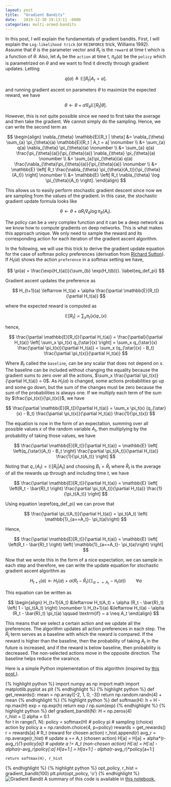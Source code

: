 ```yaml
---
layout: post
title:  "Gradient Bandits"
date:   2019-12-30 19:13:11 -0800
categories: multi-armed-bandits
---
```

In this post, I will explain the fundamentals of gradient bandits. First, I will explain the `Log-likelihood trick` (or `REINFORCE` trick, Williams 1992). Assume that $\theta$ is the parameter
vector and $R_t$ is the `reward` at time t which is a function of $\theta$. Also, let $A_t$ be the `action` at time t, $\pi_{\theta}(a)$ be the `policy` which is parametrized on $\theta$ and we want to find it directly through gradient updates. Letting

$$
q(a) \triangleq \mathbb{E}[R_t | A_t = a].
$$

and running gradient ascent on parameters $\theta$ to maximize the expected reward, we have 

$$
\theta \leftarrow \theta + \alpha \nabla_{\theta} \mathbb{E}[R_t | \theta].
$$ 

However, this is not quite possible since we need to first take the average and then take the gradient. We cannot simply do the sampling. Hence, we can write the second term as 

$$
\begin{align}
\nabla_{\theta} \mathbb{E}[R_t | \theta] &= \nabla_{\theta} \sum_{a} \pi_{\theta}(a) \mathbb{E}[R_t | A_t = a] \nonumber \\
&= \sum_{a} q(a) \nabla_{\theta} \pi_{\theta}(a) \nonumber \\
&=  \sum_{a} q(a) \frac{\pi_{\theta}(a)}{\pi_{\theta}(a)} \nabla_{\theta} \pi_{\theta}(a) \nonumber \\
&= \sum_{a}\pi_{\theta}(a) q(a) \frac{\nabla_{\theta}\pi_{\theta}(a)}{\pi_{\theta}(a)}  \nonumber \\
&= \mathbb{E} \left[ R_t \frac{\nabla_{\theta} \pi_{\theta}(A_t)}{\pi_{\theta}(A_t)} \right] \nonumber \\
&= \mathbb{E} \left[ R_t \nabla_{\theta} \log \pi_{\theta}(A_t) \right].
\end{align}
$$ 

This allows us to easily perform stochastic gradient descent since now we are sampling from the values of the gradient. In this case, the stochastic gradient update formula looks like 

$$
\theta \leftarrow \theta + \alpha R_t \nabla_{\theta} \log \pi_{\theta}(A_t). 
$$

The policy can be a very complex function and it can be a deep network as we know how to compute gradients on deep networks. This is what makes this approach unique. We only need to sample the 
reward and its corresponding action for each iteration of the gradient ascent algorithm.  

In the following, we will use this trick to derive the gradient update equation for the case of softmax policy preferences (derivation from [Richard Sutton](https://www.amazon.com/Reinforcement-Learning-Introduction-Adaptive-Computation/dp/0262039249)). If $H_t(a)$ shows the action `preference` in a softmax setting we have,

$$
\pi(a) = \frac{\exp(H_t(a))}{\sum_{b} \exp(H_t(b))}.
\label{eq_def_pi}
$$

Gradient ascent updates the preference as 

$$
H_{t+1}(a) \leftarrow H_t(a) + \alpha \frac{\partial \mathbb{E}[R_t]}{\partial H_t(a)}
$$

where the expected reward is computed as 

$$
\mathbb{E}[R_t] = \sum_{x} \pi_t(x) q_{\star}(x)
$$

hence, 

$$
\frac{\partial \mathbb{E}[R_t]}{\partial H_t(a)} = \frac{\partial}{\partial H_t(a)} \left[ \sum_x \pi_t(x) q_{\star}(x) \right] = \sum_x q_{\star}(x) \frac{\partial \pi_t(x)}{\partial H_t(a)} = \sum_x (q_{\star}(x) - B_t) \frac{\partial \pi_t(x)}{\partial H_t(a)}
$$

Where $B_t$ called the `baseline`, can be any scalar that does not depend on $x$. The baseline can be included without changing the equality because the gradient sums
to zero over all the actions, $\sum_x \frac{\partial \pi_t(x)}{\partial H_t(a)} = 0$. As $H_t(a)$ is changed, some actions 
probabilities go up and some go down, but the sum of the changes must be zero because the sum of the probabilities is always one. If we multiply each term of the sum by $\frac{\pi_t(x)}{\pi_t(x)}$, we have 

$$
\frac{\partial \mathbb{E}[R_t]}{\partial H_t(a)} = \sum_x \pi_t(x) (q_{\star}(x) - B_t) \frac{\partial \pi_t(x)}{\partial H_t(a)} \frac{1}{\pi_t(x)}
$$

The equation is now in the form of an expectation, summing over all possible values $x$ of the random variable $A_t$, then multiplying by the probability of taking those values, we have 

$$
\frac{\partial \mathbb{E}[R_t]}{\partial H_t(a)} = \mathbb{E} \left[ \left(q_{\star}(A_t) - B_t \right) \frac{\partial \pi_t(A_t)}{\partial H_t(a)} \frac{1}{\pi_t(A_t)} \right]
$$

Noting that 
$q_{\star}(A_t) = \mathbb{E}[R_t | A_t]$ 
and choosing 
$B_t = \bar{R}_t$ 
where 
$\bar{R}_t$
is the average of all the rewards up through and including time $t$, we have 

$$
\frac{\partial \mathbb{E}[R_t]}{\partial H_t(a)} = \mathbb{E} \left[ \left(R_t - \bar{R}_t \right) \frac{\partial \pi_t(A_t)}{\partial H_t(a)} \frac{1}{\pi_t(A_t)} \right]
$$ 

Using equation \eqref{eq_def_pi} we can prove that 

$$
\frac{\partial \pi_t(A_t)}{\partial H_t(a)} = \pi_t(A_t) \left( \mathbb{1}_{a==A_t}- \pi_t(a)\right) 
$$

Hence, 

$$
\frac{\partial \mathbb{E}[R_t]}{\partial H_t(a)} = \mathbb{E} \left[ \left(R_t - \bar{R}_t \right) \left( \mathbb{1}_{a==A_t}- \pi_t(a)\right) \right]
$$

Now that we wrote this in the form of a nice expectation, we can sample in each step and therefore, we can write the update equation for stochastic gradient ascent algorithm as 

$$
H_{t+1}(a) \leftarrow H_t(a) + \alpha \left( R_t - \bar{R}_t \right)\left( \mathbb{1}_{a==A_t}- \pi_t(a)\right) \qquad \forall a
$$

This equation can be written as 

$$
\begin{align}
H_{t+1}(A_t) &\leftarrow H_t(A_t) + \alpha (R_t - \bar{R}_t) \left( 1 - \pi_t(A_t) \right) \nonumber \\
H_{t+1}(a) &\leftarrow H_t(a) - \alpha (R_t - \bar{R}_t) \pi_t(a) \qquad \textrm{if} ~ a \neq A_t
\end{align} 
$$

This means that we select a certain action and we update all the preferences. The algorithm updates all action preferences in each step. The $\bar{R}_t$ term serves as a baseline with which the reward is compared. If the reward is higher than the baseline, then the probability of taking $A_t$ in the future is increased, and if the reward is below baseline, then probability is decreased. The non-selected actions move in the opposite direction. The baseline helps reduce the varaince.

Here is a simple Python implementation of this algorithm (inspired by [this post.](https://gist.github.com/khanrc/fe36cd1e7e60f61c90b5a6d484fadb7a)). 

{% highlight python %}
import numpy as np
import math
import matplotlib.pyplot as plt
{% endhighlight %}
{% highlight python %}
def get_rewards():
    mean = np.array([-2, 1, 0, -3]) 
    return np.random.randn(4) + mean
{% endhighlight %}
{% highlight python %}
def softmax(H):
    h = H - np.max(H)
    exp = np.exp(h)
    return exp / np.sum(exp)
{% endhighlight %}
{% highlight python %}
def gradient_bandit(N):
    H = np.zeros(4)  
    r_hist = []
    alpha = 0.1  
    for t in range(1, N):
        policy = softmax(H) # policy pi
        # sampling (choice) action by policy
        a = np.random.choice(4, p=policy) 
        rewards = get_rewards()
        r = rewards[a] # R_t (reward for chosen action)
        r_hist.append(r)
        avg_r = np.average(r_hist)
        # update a == A_t (chosen action)
        H[a] = H[a] + alpha*(r-avg_r)*(1-policy[a])
        # update a != A_t (non-chosen action)
        H[:a] = H[:a] - alpha*(r-avg_r)*policy[:a]
        H[a+1:] = H[a+1:] - alpha*(r-avg_r)*policy[a+1:]
    
    return softmax(H), r_hist
{% endhighlight %}
{% highlight python %}
opt_policy, r_hist = gradient_bandit(100)
plt.plot(opt_policy, 'o')
{% endhighlight %}
![Gradient Bandit](gradient-bandit.png)
A summary of this code is available in [this notebook.](https://github.com/kiskani/kiskani.github.io/blob/master/multi-armed-bandits/2019/12/30/Gradient-Bandit.ipynb)
